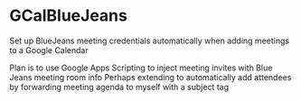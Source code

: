 # GCalBlueJeans
Set up BlueJeans meeting credentials automatically when adding meetings to a Google Calendar

Plan is to use Google Apps Scripting to inject meeting invites with Blue Jeans meeting room info
Perhaps extending to automatically add attendees by forwarding meeting agenda to myself with a subject tag
